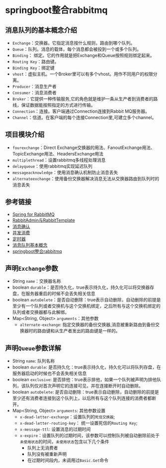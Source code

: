 # springboot整合rabbitmq
## 消息队列的基本概念介绍
* `Exchange`：交换器。它指定消息按什么规则，路由到哪个队列。
* `Queue`：队列。消息的载体，每个消息都会被投到一个或多个队列。
* `Binding`： 绑定。它的作用就是把Exchange和Queue按照规则绑定起来。
* `Routing Key`：路由键。
* `Binding Key`：绑定键
* `vhost`：虚拟主机。一个Broker里可以有多个vhost。用作不同用户的权限分离。
* `Producer`：消息生产者
* `Consumer`：消息消费者
* `Broker`：它提供一种传输服务,它的角色就是维护一条从生产者到消费者的路线，保证数据能按照指定的方式进行传输。
* `Connection`：连接。客户端通过Connection连接到Rabbit MQ服务器。
* `Channel`：信道。在客户端的每个连接Connection里,可建立多个channel。


## 项目模块介绍
* `fourexchange`：Direct Exchange交换器的用法、FanoutExchange用法、TopicExchange用法、HeadersExchange用法
* `multiplethread`：设置rabbitmq多线程处理消息
* `delayqueue`：使用rabbitmq实现延迟队列
* `messageacknowledge`：使用消息确认机制防止消息丢失
* `alternateexchange`：使用备份交换器解决消息无法从交换器路由到队列时的消息丢失


## 参考链接
* [Spring for RabbitMQ](https://docs.spring.io/spring-boot/docs/{bootVersion}/reference/htmlsingle/#boot-features-amqp)
* [RabbitAdmin与RabbitTemplate](https://www.jianshu.com/p/e647758a7c50)
* [消息确认](https://blog.csdn.net/qq_29663071/article/details/81559032)
* [并发消费](https://blog.csdn.net/qq_40794266/article/details/86513054)
* [定时器](https://blog.csdn.net/liboyang71/article/details/72781526)
* [消息队列基本概念](https://www.cnblogs.com/dwlsxj/p/RabbitMQ.html)
* [springboot整合rabbitmq](https://blog.csdn.net/qq_38455201/article/details/80308771)
 

## 声明`Exchange`参数
* String `name`：交换器名称
* boolean `durable`：是否持久化，true表示持久化，持久化可以将交换器存盘，在服务器重启的时候不会丢失相关信息
* boolean `autoDelete`：是否自动删除：true表示自动删除，自动删除的前提是至少有一个队列或者交换机与这个交换机绑定，之后所有与这个交换机绑定的队列或者交换器都与此解绑。
* Map<String, Object> `arguments`：其他参数
  * `alternate-exchange`: 指定交换器的备份交换器,消息被重新路由到备份交换器时的路由键和从生产者发出的路由键是一样的。



## 声明`Queue`参数详解
* String `name`: 队列名称
* boolean `durable`: 是否持久化：true表示持久化，持久化可以将队列存盘，在服务器启动的时候也不会丢失相关信息
* boolean `exclusive`: 是否排他：true表示排他，如果一个队列被声明为排他队列，该队列仅对首次声明它的连接可见，并在连接断开时自动删除。
* boolean `autoDelete`: 是否自动删除：true表示自动删除，自动删除的前提是至少还有消费者连接到这个队列上，以后所有与这个队列连接的消费者都断开。
* Map<String, Object> `arguments`: 其他参数设置
  * `x-dead-letter-exchange`：设置队列的`死信交换器`; 
  * `x-dead-letter-routing-key`： 统一设置死信的`Routing Key`; 
  * `x-message-ttl`: 设置消息的过期时间
  * `x-expire`：设置队列的过期时间，该参数可以控制队列被自动删除前处于`未使用状态`的时间，`未使用状态`包含以下几个条件
    * 队列上无消费者
    * 队列没有被重新声明
    * 在过期时间段内，未调用过`Basic.Get`命令 
      